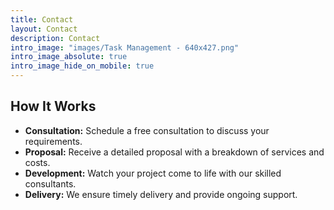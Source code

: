 ```yaml
---
title: Contact 
layout: Contact
description: Contact
intro_image: "images/Task Management - 640x427.png"
intro_image_absolute: true
intro_image_hide_on_mobile: true
---
```


## How It Works
  
- **Consultation:** Schedule a free consultation to discuss your requirements.
- **Proposal:** Receive a detailed proposal with a breakdown of services and costs.
- **Development:** Watch your project come to life with our skilled consultants.
- **Delivery:** We ensure timely delivery and provide ongoing support.